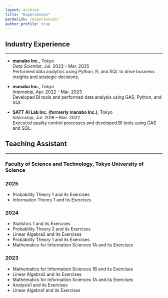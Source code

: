 ```yaml
---
layout: archive
title: "Experiences"
permalink: /experiences/
author_profile: true
---
```


## Industry Experience
---

- **manabo Inc.**, Tokyo  
  *Data Scientist*, Jul. 2023 – Mar. 2025  
  Performed data analytics using Python, R, and SQL to drive business insights and strategic decisions.

- **manabo Inc.**, Tokyo  
  *Internship*, Apr. 2022 – Mar. 2023  
  Developed BI tools and performed data analysis using GAS, Python, and SQL.

- **SATT AI Lab Inc. (formerly manabo Inc.)**, Tokyo  
  *Internship*, Jul. 2019 – Mar. 2022  
  Executed quality control processes and developed BI tools using GAS and SQL.


## Teaching Assistant
---

### Faculty of Science and Technology, Tokyo University of Science

### 2025
- Probability Theory 1 and its Exercises
- Information Theory 1 and its Exercises

### 2024
- Statistics 1 and its Exercises 
- Probability Theory 2 and its Exercises
- Linear Algebra2 and its Exercises 
- Probability Theory 1 and its Exercises
- Mathematics for Information Sciences 1A and its Exercises 

### 2023
- Mathematics for Information Sciences 1B and its Exercises
- Linear Algebra2 and its Exercises
- Mathematics for Information Sciences 1A and its Exercises
- Analysis1 and its Exercises
-	Linear Algebra1 and its Exercises
